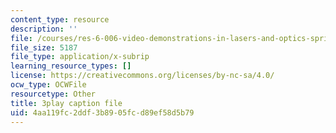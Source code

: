 ```yaml
---
content_type: resource
description: ''
file: /courses/res-6-006-video-demonstrations-in-lasers-and-optics-spring-2008/4aa119fc2ddf3b8905fcd89ef58d5b79_WyMF3TNm_UU.srt
file_size: 5187
file_type: application/x-subrip
learning_resource_types: []
license: https://creativecommons.org/licenses/by-nc-sa/4.0/
ocw_type: OCWFile
resourcetype: Other
title: 3play caption file
uid: 4aa119fc-2ddf-3b89-05fc-d89ef58d5b79
---
```

